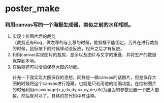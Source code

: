 # poster_make
<h3>利用canvas写的一个海报生成器，类似之前的水印相机。</h3>
<ol>
<li>实现上传图片后的裁剪</br>（裁剪还有Bug，做左移的与上移的时候，裁剪框不能固定。另外在进行裁剪的时候，鼠标按下的时候移动没反应，松开之后才有反应。</li>

<li>利用canvas实现图片的裁剪，显示以及图片与文字的重叠，并将生产的数据保存到本地。</li>
<li>在后期还可以增加保存大图的功能。</li>
<p>补充一下我实现大图保存的思想，同样是一辆canvas的话图片，但是保存大图的时候将这个canvas进行隐藏，也就是只利用他的绘画功能，在绘制图片的时候利用drawimage(x,y,dx,dy,ox,oy,de,dh)为里面的参数设置一个放大倍数。然后就可以了。具体的在代码中有注释。</p>
</ol>
